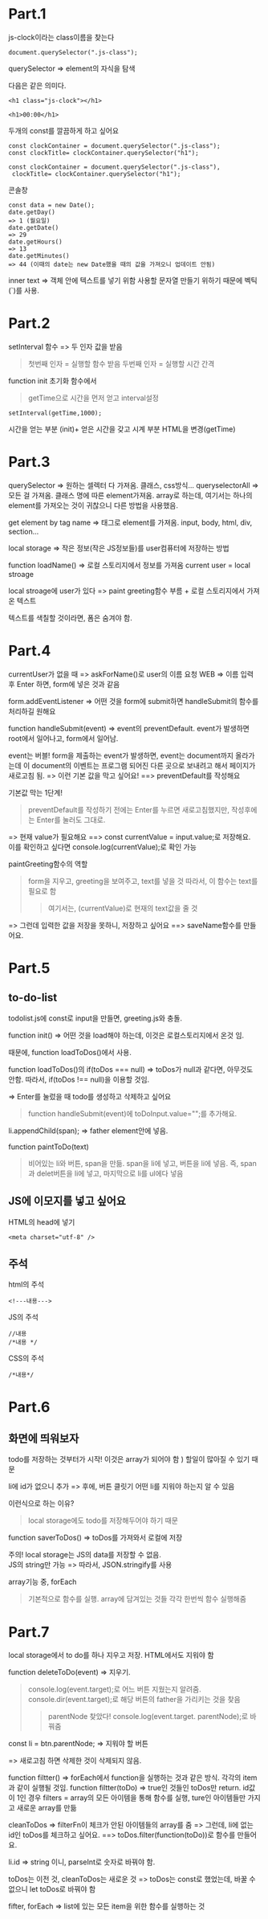 Part.1
=======
js-clock이라는 class이름을 찾는다
```
document.querySelector(".js-class");
```

querySelector => element의 자식을 탐색

다음은 같은 의미다.
```
<h1 class="js-clock"></h1>
```
```
<h1>00:00</h1>
```

두개의 const를 깔끔하게 하고 싶어요
```
const clockContainer = document.querySelector(".js-class");
const clockTitle= clockContainer.querySelector("h1");
```
```
const clockContainer = document.querySelector(".js-class"),
 clockTitle= clockContainer.querySelector("h1");
```

콘솔창
```
const data = new Date();
date.getDay()
=> 1 (월요일)
date.getDate()
=> 29
date.getHours()
=> 13
date.getMinutes()
=> 44 (이때의 date는 new Date했을 때의 값을 가져오니 업데이트 안됨)
```

inner text => 객체 안에 텍스트를 넣기 위함
사용할 문자열 만들기 위하기 때문에 벡틱(`)를 사용.

Part.2
==========
setInterval 함수 => 두 인자 값을 받음
> 첫번째 인자 = 실행할 함수 받음
> 두번째 인자 = 실행할 시간 간격

function init 초기화 함수에서
>  getTime으로 시간을 먼저 얻고
> interval설정

```
setInterval(getTime,1000);
```
시간을 얻는 부분 (init)+ 얻은 시간을 갖고 시계 부분 HTML을 변경(getTime)

Part.3
========
querySelector => 원하는 셀렉터 다 가져옴. 클래스, css방식...
queryselectorAll => 모든 걸 가져옴. 클래스 명에 따른 element가져옴. array로 하는데, 여기서는 하나의 element를 가져오는 것이 귀찮으니 다른 방법을 사용했음.

get element by tag name => 태그로 element를 가져옴. input, body, html, div, section...

local storage => 작은 정보(작은 JS정보들)를 user컴퓨터에 저장하는 방법

function loadName() => 로컬 스토리지에서 정보를 가져옴
current user = local stroage

local stroage에 user가 있다 => paint greeting함수 부름 + 로컬 스토리지에서 가져온 텍스트

텍스트를 색칠할 것이라면, 폼은 숨겨야 함.

Part.4
========
currentUser가 없을 때 => askForName()로 user의 이름 요청
WEB => 이름 입력 후 Enter 하면, form에 넣은 것과 같음

form.addEventListener => 어떤 것을 form에 submit하면 handleSubmit의 함수를 처리하길 원해요

function handleSubmit(event) => event의 preventDefault. event가 발생하면 root에서 일어나고, form에서 일어남.

event는 버블!
form을 제출하는 event가 발생하면, event는 document까지 올라가는데 이 document의 이벤트는 프로그램 되어진 다른 곳으로 보내려고 해서 페이지가 새로고침 됨.
=> 이런 기본 값을 막고 싶어요!
==> preventDefault를 작성해요

기본값 막는 1단계!
> preventDefault를 작성하기 전에는 Enter를 누르면 새로고침했지만, 작성후에는 Enter를 눌러도 그대로.

=> 현재 value가 필요해요
==> const currentValue = input.value;로 저장해요. \
이를 확인하고 싶다면 console.log(currentValue);로 확인 가능

paintGreeting함수의 역할 
> form을 지우고, greeting을 보여주고, text를 넣을 것
> 따라서, 이 함수는 text를 필요로 함
>   >여기서는, (currentValue)로 현재의 text값을 줄 것

=> 그런데 입력한 값을 저장을 못하니, 저장하고 싶어요
==> saveName함수를 만들어요.

Part.5 
========
to-do-list
----------
todolist.js에 const로 input을 만들면, greeting.js와 충돌.

function init() => 어떤 것을 load해야 하는데, 이것은 로컬스토리지에서 온것 임.

때문에, function loadToDos()에서 사용.

function loadToDos()의 if(toDos === null) 
=> toDos가 null과 같다면, 아무것도 안함.
따라서, if(toDos !== null)을 이용할 것임.

=> Enter를 눌렀을 때 todo를 생성하고 삭제하고 싶어요
> function handleSubmit(event)에 toDoInput.value="";를 추가해요.

li.appendChild(span); => father element안에 넣음.

function paintToDo(text)
> 비어있는 li와 버튼, span을 만듦.
> span을 li에 넣고, 버튼을 li에 넣음.
즉, span과 delet버튼을 li에 넣고, 마지막으로 li를 ul에다 넣음

JS에 이모지를 넣고 싶어요
------------------------
HTML의 head에 넣기 
```
<meta charset="utf-8" />
```

주석
----
html의 주석
```
<!---내용--->
```

JS의 주석
```
//내용 
/*내용 */
```

CSS의 주석
```
/*내용*/
```

Part.6
========
화면에 띄워보자
---------------
todo를 저장하는 것부터가 시작!
이것은 array가 되어야 함 ) 할일이 많아질 수 있기 때문

li에 id가 없으니 추가
=> 후에, 버튼 클릿기 어떤 li를 지워야 하는지 알 수 있음

이런식으로 하는 이유?
> local storage에도 todo를 저장해두어야 하기 때문

function saverToDos() => toDos를 가져와서 로컬에 저장

주의!
local storage는 JS의 data를 저장할 수 없음. \
JS의 string만 가능
=> 따라서, JSON.stringify를 사용

array기능 중, forEach
> 기본적으로 함수를 실행.
> array에 담겨있는 것들 각각 한번씩 함수 실행해줌


Part.7
========
local storage에서 to do를 하나 지우고 저장.
HTML에서도 지워야 함

function deleteToDo(event) => 지우기.
> console.log(event.target);로 어느 버튼 지웠는지 알려줌.
> console.dir(event.target);로 해당 버튼의 father을 가리키는 것을 찾음
> > parentNode 찾았다!
> console.log(event.target. parentNode);로 바꿔줌

const li = btn.parentNode; => 지워야 할 버튼

=> 새로고침 하면 삭제한 것이 삭제되지 않음.

function filtter() => forEach에서 function을 실행하는 것과 같은 방식. 각각의 item과 같이 실행될 것임.
function filtter(toDo) => true인 것들인 toDos만 return. id값이 1인 경우
filters = array의 모든 아이템을 통해 함수를 실행, ture인 아이템들만 가지고 새로운 array를 만듦

cleanToDos => filterFn이 체크가 안된 아이템들의 array를 줌
=> 그런데, li에 없는 id인 toDos를 체크하고 싶어요.
==> toDos.filter(function(toDo))로 함수를 만들어요.

li.id => string 이니, parseInt로 숫자로 바꿔야 함.

toDos는 이전 것, cleanToDos는 새로운 것
=> toDos는 const로 했었는데, 바꿀 수 없으니 let toDos로 바꿔야 함

fifter, forEach => list에 있는 모든 item을 위한 함수를 실행하는 것